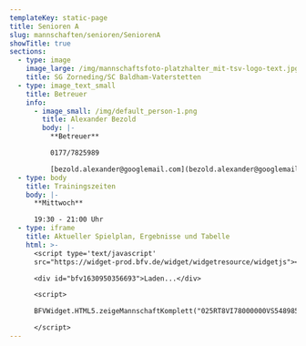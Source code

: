 ```yaml
---
templateKey: static-page
title: Senioren A
slug: mannschaften/senioren/SeniorenA
showTitle: true
sections:
  - type: image
    image_large: /img/mannschaftsfoto-platzhalter_mit-tsv-logo-text.jpg
    title: SG Zorneding/SC Baldham-Vaterstetten
  - type: image_text_small
    title: Betreuer
    info:
      - image_small: /img/default_person-1.png
        title: Alexander Bezold
        body: |-
          **Betreuer**

          0177/7825989

          [bezold.alexander@googlemail.com](bezold.alexander@googlemail.com)
  - type: body
    title: Trainingszeiten
    body: |-
      **Mittwoch**

      19:30 - 21:00 Uhr
  - type: iframe
    title: Aktueller Spielplan, Ergebnisse und Tabelle
    html: >-
      <script type='text/javascript'
      src="https://widget-prod.bfv.de/widget/widgetresource/widgetjs"></script>

      <div id="bfv1630950356693">Laden...</div>

      <script>

      BFVWidget.HTML5.zeigeMannschaftKomplett("025RT8VI78000000VS548985VS233PFC", "bfv1630950356693", { height: "800", width: "350", selectedTab:BFVWidget.HTML5.mannschaftTabs.spiele, colorResults: "undefined" , colorNav: "undefined" , colorClubName : "undefined" , backgroundNav: "undefined"});

      </script>
---
```

